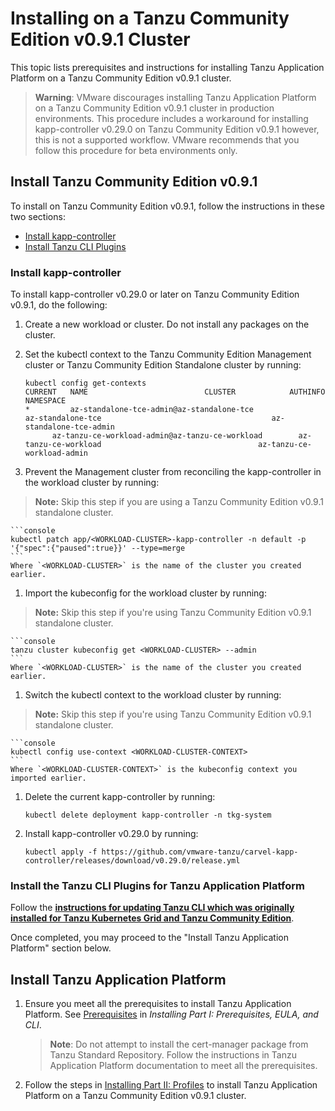 # Installing on a Tanzu Community Edition v0.9.1 Cluster

This topic lists prerequisites and instructions for installing Tanzu Application Platform on a
Tanzu Community Edition v0.9.1 cluster.

> **Warning**: VMware discourages installing Tanzu Application Platform on a Tanzu Community Edition v0.9.1 cluster in production environments.
This procedure includes a workaround for installing kapp-controller v0.29.0 on Tanzu Community Edition v0.9.1 however, this is not a supported workflow. VMware recommends that you follow this procedure for beta
environments only.
<!-- What is meant by a "supported workflow"? And which isn't the supported workflow,
the workaround or putting kapp-controller v0.29.0 on Tanzu Community Edition v0.9.1? -->

## Install Tanzu Community Edition v0.9.1 

To install on Tanzu Community Edition v0.9.1, follow the instructions in these two sections:

+ [Install kapp-controller](#kapp-controller)
+ [Install Tanzu CLI Plugins](#tanzucli)


### <a id='kapp-controller'></a> Install kapp-controller

To install kapp-controller v0.29.0 or later on Tanzu Community Edition v0.9.1, do the following:

1. Create a new workload or cluster. Do not install any packages on the cluster.
1. Set the kubectl context to the Tanzu Community Edition Management cluster or Tanzu Community Edition Standalone cluster by running:

    ```console
    kubectl config get-contexts
    CURRENT   NAME                          CLUSTER            AUTHINFO           NAMESPACE
   *         az-standalone-tce-admin@az-standalone-tce              az-standalone-tce                                      az-standalone-tce-admin   
          az-tanzu-ce-workload-admin@az-tanzu-ce-workload        az-tanzu-ce-workload                                   az-tanzu-ce-workload-admin
    ```

1. Prevent the Management cluster from reconciling the kapp-controller in the workload cluster by running: 
  >**Note:** Skip this step if you are using a Tanzu Community Edition v0.9.1 standalone cluster.

    ```console
    kubectl patch app/<WORKLOAD-CLUSTER>-kapp-controller -n default -p '{"spec":{"paused":true}}' --type=merge
    ```
    Where `<WORKLOAD-CLUSTER>` is the name of the cluster you created earlier.

1. Import the kubeconfig for the workload cluster by running:
  >**Note:** Skip this step if you're using Tanzu Community Edition v0.9.1 standalone cluster.

    ```console
    tanzu cluster kubeconfig get <WORKLOAD-CLUSTER> --admin
    ```
    Where `<WORKLOAD-CLUSTER>` is the name of the cluster you created earlier.

1.  Switch the kubectl context to the workload cluster by running:
  >**Note:**  Skip this step if you're using Tanzu Community Edition v0.9.1 standalone cluster.

    ```console
    kubectl config use-context <WORKLOAD-CLUSTER-CONTEXT>
    ```
    Where `<WORKLOAD-CLUSTER-CONTEXT>` is the kubeconfig context you imported earlier. 

1. Delete the current kapp-controller by running:

    ```console
    kubectl delete deployment kapp-controller -n tkg-system
    ```

1. Install kapp-controller v0.29.0 by running:

    ```console
    kubectl apply -f https://github.com/vmware-tanzu/carvel-kapp-controller/releases/download/v0.29.0/release.yml
    ```


### <a id='tanzucli'></a> Install the Tanzu CLI Plugins for Tanzu Application Platform

Follow the **[instructions for updating Tanzu CLI which was originally installed for Tanzu Kubernetes Grid and Tanzu Community Edition](install-general.html#udpate-tkg-tce-tanzu-cli)**.

Once completed, you may proceed to the "Install Tanzu Application Platform" section below.


## <a id='install-tap'></a>Install Tanzu Application Platform

1. Ensure you meet all the prerequisites to install Tanzu Application Platform.
See [Prerequisites](install-general.html#prerequisites-0) in _Installing Part I: Prerequisites, EULA, and CLI_.

    > **Note**: Do not attempt to install the cert-manager package from Tanzu Standard Repository.
    Follow the instructions in Tanzu Application Platform documentation to meet all the prerequisites.

1. Follow the steps in [Installing Part II: Profiles](install.md) to install
Tanzu Application Platform on a Tanzu Community Edition v0.9.1 cluster.
